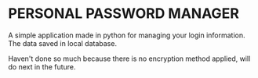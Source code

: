 # PERSONAL PASSWORD MANAGER

A simple application made in python for managing your login information.
The data saved in local database.

Haven't done so much because there is no encryption method applied, will do next in the future.